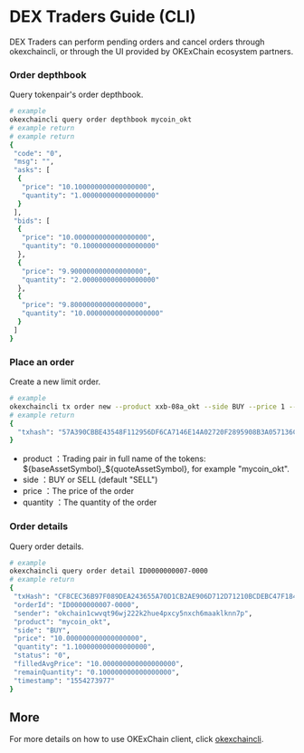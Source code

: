 # DEX Traders Guide (CLI)


DEX Traders can perform pending orders and cancel orders through okexchaincli, or through the UI provided by OKExChain ecosystem partners.


### Order depthbook

Query tokenpair's order depthbook.

```bash
# example
okexchaincli query order depthbook mycoin_okt
# example return
# example return
{
 "code": "0",
 "msg": "",
 "asks": [
  {
   "price": "10.100000000000000000",
   "quantity": "1.000000000000000000"
  }
 ],
 "bids": [
  {
   "price": "10.000000000000000000",
   "quantity": "0.100000000000000000"
  },
  {
   "price": "9.900000000000000000",
   "quantity": "2.000000000000000000"
  },
  {
   "price": "9.800000000000000000",
   "quantity": "10.000000000000000000"
  }
 ]
}
```

### Place an order

Create a new limit order.

```bash
# example
okexchaincli tx order new --product xxb-08a_okt --side BUY --price 1 --quantity 1 --from alice
# example return
{
  "txhash": "57A390CBBE43548F112956DF6CA7146E14A02720F2895908B3A057136CE0324D"
}
```

* product ：Trading pair in full name of the tokens: ${baseAssetSymbol}_${quoteAssetSymbol}, for example "mycoin_okt".
* side ：BUY or SELL (default "SELL")
* price ：The price of the order
* quantity ：The quantity of the order




### Order details

Query order details.

```bash
# example
okexchaincli query order detail ID0000000007-0000
# example return
{
 "txHash": "CF8CEC36B97F089DEA243655A70D1CB2AE906D712D71210BCDEBC47F184DB6C2",
 "orderId": "ID0000000007-0000",
 "sender": "okchain1cwvqt96wj222k2hue4pxcy5nxch6maaklknn7p",
 "product": "mycoin_okt",
 "side": "BUY",
 "price": "10.000000000000000000",
 "quantity": "1.100000000000000000",
 "status": "0",
 "filledAvgPrice": "10.000000000000000000",
 "remainQuantity": "0.100000000000000000",
 "timestamp": "1554273977"
}
```

## More

For more details on how to use OKExChain client, click [okexchaincli](../resources/okexchaincli.html).

